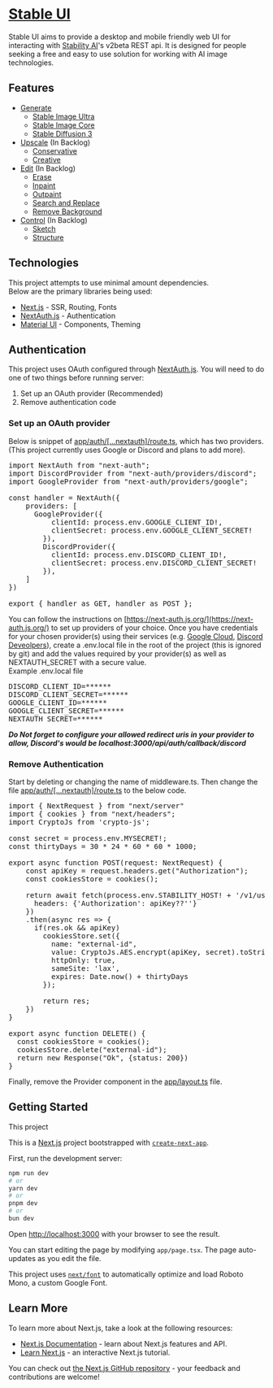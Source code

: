 # [Stable UI](http://stableui.io)
Stable UI aims to provide a desktop and mobile friendly web UI for interacting with [Stability AI](https://stability.ai)'s v2beta REST api. It is designed for people seeking a free and easy to use solution for working with AI image technologies.

## Features
* [Generate](https://platform.stability.ai/docs/api-reference#tag/Generate)
    * [Stable Image Ultra](https://platform.stability.ai/docs/api-reference#tag/Generate/paths/~1v2beta~1stable-image~1generate~1ultra/post)
    * [Stable Image Core](https://platform.stability.ai/docs/api-reference#tag/Generate/paths/~1v2beta~1stable-image~1generate~1core/post)
    * [Stable Diffusion 3](https://platform.stability.ai/docs/api-reference#tag/Generate/paths/~1v2beta~1stable-image~1generate~1sd3/post)
* [Upscale](https://platform.stability.ai/docs/api-reference#tag/Upscale) (In Backlog)
    * [Conservative](https://platform.stability.ai/docs/api-reference#tag/Upscale/paths/~1v2beta~1stable-image~1upscale~1conservative/post)
    * [Creative](https://platform.stability.ai/docs/api-reference#tag/Upscale/paths/~1v2beta~1stable-image~1upscale~1creative/post)
* [Edit](https://platform.stability.ai/docs/api-reference#tag/Edit) (In Backlog)
    * [Erase](https://platform.stability.ai/docs/api-reference#tag/Edit/paths/~1v2beta~1stable-image~1edit~1erase/post)
    * [Inpaint](https://platform.stability.ai/docs/api-reference#tag/Edit/paths/~1v2beta~1stable-image~1edit~1inpaint/post)
    * [Outpaint](https://platform.stability.ai/docs/api-reference#tag/Edit/paths/~1v2beta~1stable-image~1edit~1outpaint/post)
    * [Search and Replace](https://platform.stability.ai/docs/api-reference#tag/Edit/paths/~1v2beta~1stable-image~1edit~1search-and-replace/post)
    * [Remove Background](https://platform.stability.ai/docs/api-reference#tag/Edit/paths/~1v2beta~1stable-image~1edit~1remove-background/post)
* [Control](https://platform.stability.ai/docs/api-reference#tag/Control) (In Backlog)
    * [Sketch](https://platform.stability.ai/docs/api-reference#tag/Control/paths/~1v2beta~1stable-image~1control~1sketch/post)
    * [Structure](https://platform.stability.ai/docs/api-reference#tag/Control/paths/~1v2beta~1stable-image~1control~1structure/post)

## Technologies
This project attempts to use minimal amount dependencies.<br>
Below are the primary libraries being used:
* [Next.js](https://nextjs.org/) - SSR, Routing, Fonts
* [NextAuth.js](https://next-auth.js.org/) - Authentication
* [Material UI](https://mui.com/) - Components, Theming

## Authentication
This project uses OAuth configured through [NextAuth.js](https://next-auth.js.org/). You will need to do one of two things before running server:
1. Set up an OAuth provider (Recommended)
2. Remove authentication code

### Set up an OAuth provider

Below is snippet of [app/auth/[...nextauth]/route.ts](https://github.com/thejaxonhill/stableui/blob/main/app/api/auth/%5B...nextauth%5D/route.ts), which has two providers. (This project currently uses Google or Discord and plans to add more). 

<pre>
import NextAuth from "next-auth";
import DiscordProvider from "next-auth/providers/discord";
import GoogleProvider from "next-auth/providers/google";

const handler = NextAuth({
    providers: [
      GoogleProvider({
          clientId: process.env.GOOGLE_CLIENT_ID!,
          clientSecret: process.env.GOOGLE_CLIENT_SECRET!
        }),
        DiscordProvider({
          clientId: process.env.DISCORD_CLIENT_ID!,
          clientSecret: process.env.DISCORD_CLIENT_SECRET!
        }),
    ]
})

export { handler as GET, handler as POST };
</pre>

You can follow the instructions on [https://next-auth.js.org/](https://next-auth.js.org/) to set up providers of your choice. Once you have credentials for your chosen provider(s) using their services (e.g. [Google Cloud](https://console.cloud.google.com/apis/credentials), [Discord Deveolpers](https://discord.com/developers/applications)), create a .env.local file in the root of the project (this is ignored by git) and add the values required by your provider(s) as well as NEXTAUTH_SECRET with a secure value.<br>
Example .env.local file
<pre>
DISCORD_CLIENT_ID=******
DISCORD_CLIENT_SECRET=******
GOOGLE_CLIENT_ID=******
GOOGLE_CLIENT_SECRET=******
NEXTAUTH_SECRET=******
</pre>

***Do Not forget to configure your allowed redirect uris in your provider to allow, Discord's would be localhost:3000/api/auth/callback/discord***

### Remove Authentication
Start by deleting or changing the name of middleware.ts. Then change the file [app/auth/[...nextauth]/route.ts](https://github.com/thejaxonhill/stableui/blob/main/app/api/auth/%5B...nextauth%5D/route.ts) to the below code.
<pre>
import { NextRequest } from "next/server"
import { cookies } from "next/headers";
import CryptoJs from 'crypto-js';

const secret = process.env.MYSECRET!;
const thirtyDays = 30 * 24 * 60 * 60 * 1000;

export async function POST(request: NextRequest) {
    const apiKey = request.headers.get("Authorization");
    const cookiesStore = cookies();
    
    return await fetch(process.env.STABILITY_HOST! + '/v1/user/account', {
      headers: {'Authorization': apiKey??''}
    })
    .then(async res => {
      if(res.ok && apiKey) 
        cookiesStore.set({
          name: "external-id",
          value: CryptoJs.AES.encrypt(apiKey, secret).toString(),
          httpOnly: true,
          sameSite: 'lax',
          expires: Date.now() + thirtyDays
        });
        
        return res;
    })
}

export async function DELETE() {
  const cookiesStore = cookies();
  cookiesStore.delete("external-id");
  return new Response("Ok", {status: 200})
}
</pre>

Finally, remove the Provider component in the [app/layout.ts](https://github.com/thejaxonhill/stableui/blob/main/app/layout.tsx) file. 

## Getting Started

This project 

This is a [Next.js](https://nextjs.org/) project bootstrapped with [`create-next-app`](https://github.com/vercel/next.js/tree/canary/packages/create-next-app).

First, run the development server:

```bash
npm run dev
# or
yarn dev
# or
pnpm dev
# or
bun dev
```

Open [http://localhost:3000](http://localhost:3000) with your browser to see the result.

You can start editing the page by modifying `app/page.tsx`. The page auto-updates as you edit the file.

This project uses [`next/font`](https://nextjs.org/docs/basic-features/font-optimization) to automatically optimize and load Roboto Mono, a custom Google Font.

## Learn More

To learn more about Next.js, take a look at the following resources:

- [Next.js Documentation](https://nextjs.org/docs) - learn about Next.js features and API.
- [Learn Next.js](https://nextjs.org/learn) - an interactive Next.js tutorial.

You can check out [the Next.js GitHub repository](https://github.com/vercel/next.js/) - your feedback and contributions are welcome!

